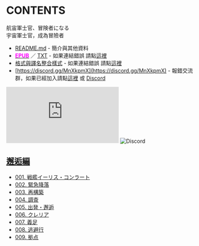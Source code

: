 # CONTENTS

航宙軍士官、冒険者になる  
宇宙軍士官，成為冒險者


- [README.md](README.md) - 簡介與其他資料
- [<span style="color:fuchsia;font-weight:bold;">EPUB</span>](https://gitlab.com/demonovel/epub-txt/blob/master/syosetu/%E5%AE%87%E5%AE%99%E8%BB%8D%E5%A3%AB%E5%AE%98%EF%BC%8C%E6%88%90%E7%82%BA%E5%86%92%E9%9A%AA%E8%80%85.epub) ／ [TXT](https://gitlab.com/demonovel/epub-txt/blob/master/syosetu/out/%E5%AE%87%E5%AE%99%E8%BB%8D%E5%A3%AB%E5%AE%98%EF%BC%8C%E6%88%90%E7%82%BA%E5%86%92%E9%9A%AA%E8%80%85.out.txt) - 如果連結錯誤 請點[這裡](https://gitlab.com/demonovel/epub-txt/blob/master/syosetu/)
- [格式與譯名整合樣式](https://github.com/bluelovers/node-novel/blob/master/lib/locales/%E8%88%AA%E5%AE%99%E8%BB%8D%E5%A3%AB%E5%AE%98%E3%80%81%E5%86%92%E9%99%BA%E8%80%85%E3%81%AB%E3%81%AA%E3%82%8B.ts) - 如果連結錯誤 請點[這裡](https://github.com/bluelovers/node-novel/blob/master/lib/locales/)
- [https://discord.gg/MnXkpmX](https://discord.gg/MnXkpmX) - 報錯交流群，如果已經加入請點[這裡](https://discordapp.com/channels/467794087769014273/467794088285175809) 或 [Discord](https://discordapp.com/channels/@me)


![導航目錄](https://chart.apis.google.com/chart?cht=qr&chs=150x150&chl=https://gitee.com/bluelovers/novel/tree/master/syosetu/航宙軍士官、冒険者になる/導航目錄.md)  ![Discord](https://chart.apis.google.com/chart?cht=qr&chs=150x150&chl=https://discord.gg/MnXkpmX)




## [邂逅編](00000_%E9%82%82%E9%80%85%E7%B7%A8)

- [001. 戦艦イーリス・コンラート](00000_%E9%82%82%E9%80%85%E7%B7%A8/00010_001.%20%E6%88%A6%E8%89%A6%E3%82%A4%E3%83%BC%E3%83%AA%E3%82%B9%E3%83%BB%E3%82%B3%E3%83%B3%E3%83%A9%E3%83%BC%E3%83%88.txt)
- [002. 緊急降落](00000_%E9%82%82%E9%80%85%E7%B7%A8/00020_002.%20%E7%B7%8A%E6%80%A5%E9%99%8D%E8%90%BD.txt)
- [003. 再構築](00000_%E9%82%82%E9%80%85%E7%B7%A8/00030_003.%20%E5%86%8D%E6%A7%8B%E7%AF%89.txt)
- [004. 調査](00000_%E9%82%82%E9%80%85%E7%B7%A8/00040_004.%20%E8%AA%BF%E6%9F%BB.txt)
- [005. 出発・邂逅](00000_%E9%82%82%E9%80%85%E7%B7%A8/00050_005.%20%E5%87%BA%E7%99%BA%E3%83%BB%E9%82%82%E9%80%85.txt)
- [006. クレリア](00000_%E9%82%82%E9%80%85%E7%B7%A8/00060_006.%20%E3%82%AF%E3%83%AC%E3%83%AA%E3%82%A2.txt)
- [007. 義足](00000_%E9%82%82%E9%80%85%E7%B7%A8/00070_007.%20%E7%BE%A9%E8%B6%B3.txt)
- [008. 逃避行](00000_%E9%82%82%E9%80%85%E7%B7%A8/00080_008.%20%E9%80%83%E9%81%BF%E8%A1%8C.txt)
- [009. 拠点](00000_%E9%82%82%E9%80%85%E7%B7%A8/00090_009.%20%E6%8B%A0%E7%82%B9.txt)

